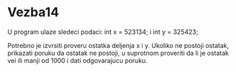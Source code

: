 # Vezba14
U program ulaze sledeci podaci: int x = 523134; i int y = 325423;

Potrebno je izvrsiti proveru ostatka deljenja x i y. Ukoliko ne postoji ostatak, prikazati poruku da ostatak ne postoji, u suprotnom proveriti da li je ostatak vei ili manji od 1000 i dati odgovarajucu poruku.
